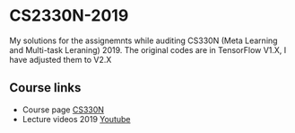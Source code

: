 # CS2330N-2019

My solutions for the assignemnts while auditing CS330N (Meta Learning and Multi-task Leraning) 2019. 
The original codes are in TensorFlow V1.X, I have adjusted them to V2.X

## Course links
- Course page [CS330N](https://cs330.stanford.edu/)
- Lecture videos 2019 [Youtube](https://www.youtube.com/playlist?list=PLoROMvodv4rMC6zfYmnD7UG3LVvwaITY5)
